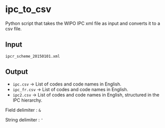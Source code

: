 # ipc_to_csv
Python script that takes the WIPO IPC xml file as input and converts it to a csv file.

## Input
`ipcr_scheme_20150101.xml`

## Output
* `ipc.csv` -> List of codes and code names in English.
* `ipc_fr.csv` -> List of codes and code names in English.
* `ipc2.csv` -> List of codes and code names in English, structured in the IPC hierarchy.

Field delimiter : `&`

String delimiter : `'`
